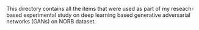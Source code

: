 This directory contains all the items that were used as part of my reseach-based experimental study on deep learning based generative adversarial networks (GANs) on NORB dataset.
